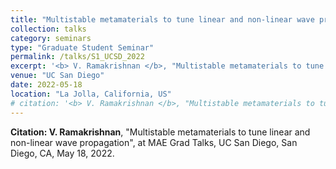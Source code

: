 ```yaml
---
title: "Multistable metamaterials to tune linear and non-linear wave propagation"
collection: talks
category: seminars
type: "Graduate Student Seminar"
permalink: /talks/S1_UCSD_2022
excerpt: '<b> V. Ramakrishnan </b>, "Multistable metamaterials to tune linear and non-linear wave propagation", at UCSD Mechanical & Aerospace Engineering Grad Talks.'
venue: "UC San Diego"
date: 2022-05-18
location: "La Jolla, California, US"
# citation: '<b> V. Ramakrishnan </b>, "Multistable metamaterials to tune linear and non-linear wave propagation", at MAE Grad Talks, UC San Diego, San Diego, CA, May 18, 2022.'
---
```


**Citation: V. Ramakrishnan**, "Multistable metamaterials to tune linear and non-linear wave propagation", at MAE Grad Talks, UC San Diego, San Diego, CA, May 18, 2022.